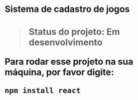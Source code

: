 <h1>Sistema de cadastro de jogos<h1/>

> Status do projeto: Em desenvolvimento
 
 Para rodar esse projeto  na sua máquina, por favor digite:
 
  ``
 npm install react
  ``

